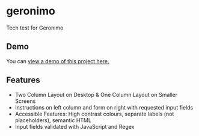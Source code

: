 # geronimo
Tech test for Geronimo

## Demo

You can [view a demo of this project here.](https://adamrichardturner.github.io/geronimo) 

## Features

- Two Column Layout on Desktop & One Column Layout on Smaller Screens
- Instructions on left column and form on right with requested input fields
- Accessible Features: High contrast colours, separate labels (not placeholders), semantic HTML
- Input fields validated with JavaScript and Regex